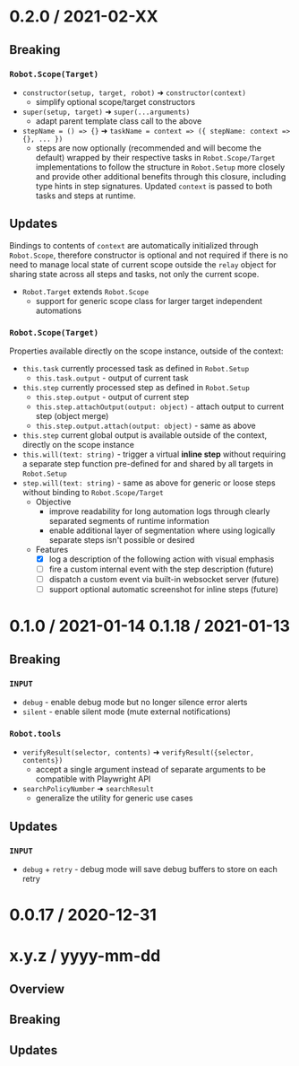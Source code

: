 0.2.0 / 2021-02-XX
==================
## Breaking
### `Robot.Scope(Target)`
- `constructor(setup, target, robot)` ➜ `constructor(context)`
  - simplify optional scope/target constructors
- `super(setup, target)` ➜ `super(...arguments)`
  - adapt parent template class call to the above
- `stepName = () => {}` ➜ `taskName = context => ({ stepName: context => {}, ... })`
  - steps are now optionally (recommended and will become the default) wrapped by their respective tasks in `Robot.Scope/Target` implementations to follow the structure in `Robot.Setup` more closely and provide other additional benefits through this closure, including type hints in step signatures. Updated `context` is passed to both tasks and steps at runtime.

## Updates
Bindings to contents of `context` are automatically initialized through `Robot.Scope`, therefore constructor is optional and not required if there is no need to manage local state of current scope outside the `relay` object for sharing state across all steps and tasks, not only the current scope.

- `Robot.Target` extends `Robot.Scope`
  - support for generic scope class for larger target independent automations 

### `Robot.Scope(Target)`
Properties available directly on the scope instance, outside of the context:
- `this.task` currently processed task as defined in `Robot.Setup`
  - `this.task.output` - output of current task
- `this.step` currently processed step as defined in `Robot.Setup`
  - `this.step.output` - output of current step
  - `this.step.attachOutput(output: object)` - attach output to current step (object merge)
  - `this.step.output.attach(output: object)` - same as above
- `this.step` current global output is available outside of the context, directly on the scope instance
- `this.will(text: string)` - trigger a virtual **inline step** without requiring a separate step function pre-defined for and shared by all targets in `Robot.Setup`
- `step.will(text: string)` - same as above for generic or loose steps without binding to `Robot.Scope/Target`
  - Objective
    - improve readability for long automation logs through clearly separated segments of runtime information
    - enable additional layer of segmentation where using logically separate steps isn't possible or desired
  - Features
    - [x] log a description of the following action with visual emphasis
    - [ ] fire a custom internal event with the step description (future)
    - [ ] dispatch a custom event via built-in websocket server (future)
    - [ ] support optional automatic screenshot for inline steps (future)

0.1.0 / 2021-01-14
0.1.18 / 2021-01-13
===================
## Breaking
### `INPUT`
- `debug` - enable debug mode but no longer silence error alerts
- `silent` - enable silent mode (mute external notifications)

### `Robot.tools`
- `verifyResult(selector, contents)` ➜ `verifyResult({selector, contents})`
  - accept a single argument instead of separate arguments to be compatible with Playwright API
- `searchPolicyNumber` ➜ `searchResult` 
  - generalize the utility for generic use cases

## Updates
### `INPUT`
- `debug` + `retry` - debug mode will save debug buffers to store on each retry

0.0.17 / 2020-12-31
===================

x.y.z / yyyy-mm-dd
==================
## Overview
## Breaking
## Updates